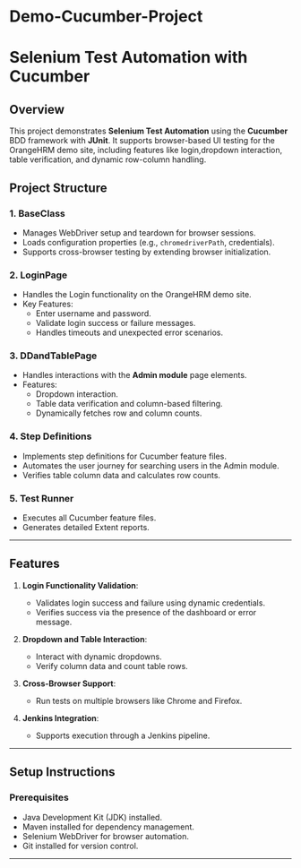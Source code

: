 # Demo-Cucumber-Project
# Selenium Test Automation with Cucumber

## Overview
This project demonstrates **Selenium Test Automation** using the **Cucumber** BDD framework with **JUnit**. 
It supports browser-based UI testing for the OrangeHRM demo site, including features like login,dropdown interaction, table verification, and dynamic row-column handling.


## Project Structure

### 1. **BaseClass**
   - Manages WebDriver setup and teardown for browser sessions.
   - Loads configuration properties (e.g., `chromedriverPath`, credentials).
   - Supports cross-browser testing by extending browser initialization.

### 2. **LoginPage**
   - Handles the Login functionality on the OrangeHRM demo site.
   - Key Features:
     - Enter username and password.
     - Validate login success or failure messages.
     - Handles timeouts and unexpected error scenarios.

### 3. **DDandTablePage**
   - Handles interactions with the **Admin module** page elements.
   - Features:
     - Dropdown interaction.
     - Table data verification and column-based filtering.
     - Dynamically fetches row and column counts.

### 4. **Step Definitions**
   - Implements step definitions for Cucumber feature files.
   - Automates the user journey for searching users in the Admin module.
   - Verifies table column data and calculates row counts.

### 5. **Test Runner**
   - Executes all Cucumber feature files.
   - Generates detailed Extent reports.

---

## Features

1. **Login Functionality Validation**:
   - Validates login success and failure using dynamic credentials.
   - Verifies success via the presence of the dashboard or error message.

2. **Dropdown and Table Interaction**:
   - Interact with dynamic dropdowns.
   - Verify column data and count table rows.

3. **Cross-Browser Support**:
   - Run tests on multiple browsers like Chrome and Firefox.

4. **Jenkins Integration**:
   - Supports execution through a Jenkins pipeline.
     
---

## Setup Instructions

### Prerequisites
- Java Development Kit (JDK) installed.
- Maven installed for dependency management.
- Selenium WebDriver for browser automation.
- Git installed for version control.

---
